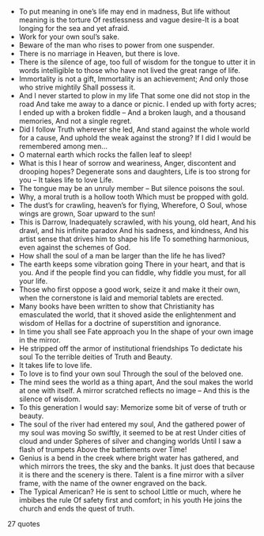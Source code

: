  - To put meaning in one’s life may end in madness, But life without meaning is the torture Of restlessness and vague desire-It is a boat longing for the sea and yet afraid.
 - Work for your own soul’s sake.
 - Beware of the man who rises to power from one suspender.
 - There is no marriage in Heaven, but there is love.
 - There is the silence of age, too full of wisdom for the tongue to utter it in words intelligible to those who have not lived the great range of life.
 - Immortality is not a gift, Immortality is an achievement; And only those who strive mightily Shall possess it.
 - And I never started to plow in my life That some one did not stop in the road And take me away to a dance or picnic. I ended up with forty acres; I ended up with a broken fiddle – And a broken laugh, and a thousand memories, And not a single regret.
 - Did I follow Truth wherever she led, And stand against the whole world for a cause, And uphold the weak against the strong? If I did I would be remembered among men...
 - O maternal earth which rocks the fallen leaf to sleep!
 - What is this I hear of sorrow and weariness, Anger, discontent and drooping hopes? Degenerate sons and daughters, Life is too strong for you – It takes life to love Life.
 - The tongue may be an unruly member – But silence poisons the soul.
 - Why, a moral truth is a hollow tooth Which must be propped with gold.
 - The dust’s for crawling, heaven’s for flying, Wherefore, O Soul, whose wings are grown, Soar upward to the sun!
 - This is Darrow, Inadequately scrawled, with his young, old heart, And his drawl, and his infinite paradox And his sadness, and kindness, And his artist sense that drives him to shape his life To something harmonious, even against the schemes of God.
 - How shall the soul of a man be larger than the life he has lived?
 - The earth keeps some vibration going There in your heart, and that is you. And if the people find you can fiddle, why fiddle you must, for all your life.
 - Those who first oppose a good work, seize it and make it their own, when the cornerstone is laid and memorial tablets are erected.
 - Many books have been written to show that Christianity has emasculated the world, that it shoved aside the enlightenment and wisdom of Hellas for a doctrine of superstition and ignorance.
 - In time you shall see Fate approach you In the shape of your own image in the mirror.
 - He stripped off the armor of institutional friendships To dedictate his soul To the terrible deities of Truth and Beauty.
 - It takes life to love life.
 - To love is to find your own soul Through the soul of the beloved one.
 - The mind sees the world as a thing apart, And the soul makes the world at one with itself. A mirror scratched reflects no image – And this is the silence of wisdom.
 - To this generation I would say: Memorize some bit of verse of truth or beauty.
 - The soul of the river had entered my soul, And the gathered power of my soul was moving So swiftly, it seemed to be at rest Under cities of cloud and under Spheres of silver and changing worlds Until I saw a flash of trumpets Above the battlements over Time!
 - Genius is a bend in the creek where bright water has gathered, and which mirrors the trees, the sky and the banks. It just does that because it is there and the scenery is there. Talent is a fine mirror with a silver frame, with the name of the owner engraved on the back.
 - The Typical American? He is sent to school Little or much, where he imbibes the rule Of safety first and comfort; in his youth He joins the church and ends the quest of truth.

27 quotes
